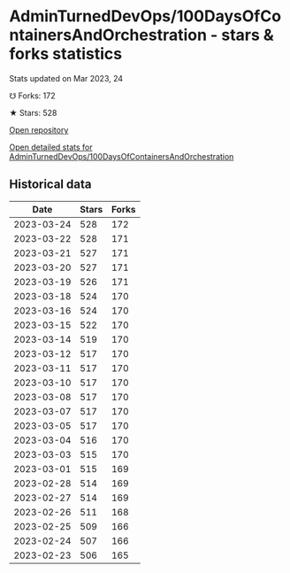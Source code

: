 # AdminTurnedDevOps/100DaysOfContainersAndOrchestration - stars & forks statistics

Stats updated on Mar 2023, 24

☋ Forks: 172

★ Stars: 528

[Open repository](https://github.com/AdminTurnedDevOps/100DaysOfContainersAndOrchestration)

[Open detailed stats for AdminTurnedDevOps/100DaysOfContainersAndOrchestration](https://reviewgithub.com/rep/AdminTurnedDevOps/100DaysOfContainersAndOrchestration)

## Historical data
| Date | Stars | Forks |
|------|-------|-------|
| 2023-03-24 | 528 | 172 | 
| 2023-03-22 | 528 | 171 | 
| 2023-03-21 | 527 | 171 | 
| 2023-03-20 | 527 | 171 | 
| 2023-03-19 | 526 | 171 | 
| 2023-03-18 | 524 | 170 | 
| 2023-03-16 | 524 | 170 | 
| 2023-03-15 | 522 | 170 | 
| 2023-03-14 | 519 | 170 | 
| 2023-03-12 | 517 | 170 | 
| 2023-03-11 | 517 | 170 | 
| 2023-03-10 | 517 | 170 | 
| 2023-03-08 | 517 | 170 | 
| 2023-03-07 | 517 | 170 | 
| 2023-03-05 | 517 | 170 | 
| 2023-03-04 | 516 | 170 | 
| 2023-03-03 | 515 | 170 | 
| 2023-03-01 | 515 | 169 | 
| 2023-02-28 | 514 | 169 | 
| 2023-02-27 | 514 | 169 | 
| 2023-02-26 | 511 | 168 | 
| 2023-02-25 | 509 | 166 | 
| 2023-02-24 | 507 | 166 | 
| 2023-02-23 | 506 | 165 | 

